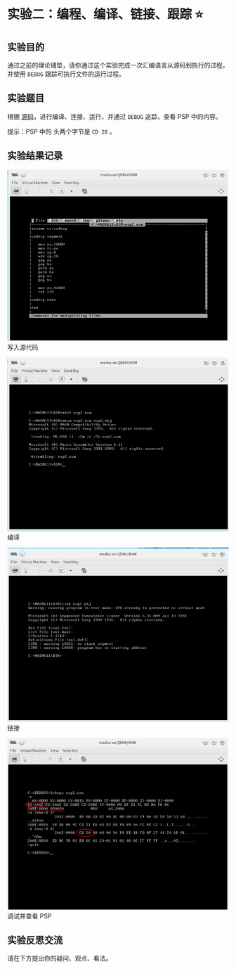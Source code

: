 # 实验二：编程、编译、链接、跟踪 ⭐️

## 实验目的

通过之前的理论铺垫，请你通过这个实验完成一次汇编语言从源码到执行的过程，并使用 ```DEBUG``` 跟踪可执行文件的运行过程。

## 实验题目

根据 [源码](../assets/code/exp2.asm)，进行编译、连接、运行，并通过 ```DEBUG``` 追踪，查看 PSP 中的内容。

提示：PSP 中的 头两个字节是 ```CD 20``` 。

## 实验结果记录

![source](../assets/exps/exp2/exp2-1.png)  写入源代码

![compile](../assets/exps/exp2/exp2-2.png)  编译

![link](../assets/exps/exp2/exp2-3.png)  链接

![debugx](../assets/exps/exp2/exp2-4.png)  调试并查看 PSP

## 实验反思交流

请在下方提出你的疑问、观点、看法。